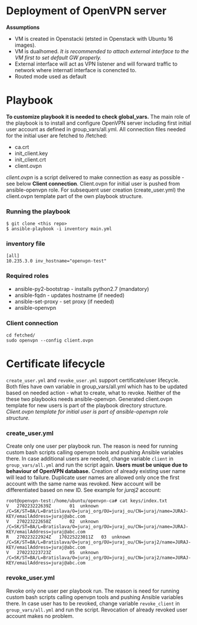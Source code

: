 # Deployment of OpenVPN server

**Assumptions**
* VM is created in Openstacki (etsted in Openstack with Ubuntu 16 images).
* VM is dualhomed. *It is recommended to attach external interface to the VM first to set default GW properly.*
* External interface will act as VPN listener and will forward traffic to network where internatl interface is conencted to.
* Routed mode used as default

# Playbook
**To customize playbook it is needed to check global_vars.**
The main role of the playbook is to install and configure OpenVPN server including first initial user account as defined in group_vars/all.yml.
All connection files needed for the initial user are fetched to /fetched:
* ca.crt
* init_client.key
* init_client.crt
* client.ovpn

*client.ovpn* is a script delivered to make connection as easy as possible - see below **Client connection**. 
Client.ovpn for initial user is pushed from ansible-openvpn role. For subsequent user creation (create_user.yml) the client.ovpn template part of the own playbook structure.

### Running the playbook
```
$ git clone <this repo>
$ ansible-playbook -i inventory main.yml
```

### inventory file
```
[all]
10.235.3.0 inv_hostname="openvpn-test"
```
### Required roles
* ansible-py2-bootstrap - installs python2.7 (mandatory)
* ansible-fqdn - updates hostname (if needed)
* ansible-set-proxy - set proxy (if needed)
* ansible-openvpn

### Client connection
```
cd fetched/
sudo openvpn --config client.ovpn
```

# Certificate lifecycle
```create_user.yml``` and ```revoke_user.yml``` support certificate/user lifecycle.
Both files have own variable in group_vars/all.yml which has to be updated based on needed action - what to create, what to revoke.
Neither of the these two playbooks needs ansible-openvpn. Generated client.ovpn template for new users is part of the playbook directory structure. 
*Client.ovpn template for initial user is part of ansible-openvpn role structure.*

### create_user.yml
Create only one user per playbook run. The reason is need for running custom bash scripts calling openvpn tools and pushing Ansible variables there.
In case additional users are needed, change variable ```client``` in ```group_vars/all.yml``` and run the script again.
**Users must be unique due to behaviour of OpenVPN database.** Creation of already existing user name will lead to failure.
Duplicate user names are allowed only once the first account with the same name was revoked. New account will be differentiated based on new ID. See example for *juraj2* account:
```
root@openvpn-test:/home/ubuntu/openvpn-ca# cat keys/index.txt
V	270223222639Z		01	unknown	/C=SK/ST=BA/L=Bratislava/O=juraj_org/OU=juraj_ou/CN=juraj/name=JURAJ-KEY/emailAddress=juraj@abc.com
V	270223222658Z		02	unknown	/C=SK/ST=BA/L=Bratislava/O=juraj_org/OU=juraj_ou/CN=juraj/name=JURAJ-KEY/emailAddress=juraj@abc.com
R	270223222924Z	170225223011Z	03	unknown	/C=SK/ST=BA/L=Bratislava/O=juraj_org/OU=juraj_ou/CN=juraj2/name=JURAJ-KEY/emailAddress=juraj@abc.com
V	270223223723Z		05	unknown	/C=SK/ST=BA/L=Bratislava/O=juraj_org/OU=juraj_ou/CN=juraj2/name=JURAJ-KEY/emailAddress=juraj@abc.com
```

### revoke_user.yml
Revoke only one user per playbook run. The reason is need for running custom bash scripts calling openvpn tools and pushing Ansible variables there.
In case user has to be revoked, change variable ```revoke_client``` in ```group_vars/all.yml``` and run the script.
Revocation of already revoked user account makes no problem.





